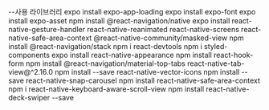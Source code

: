 --사용 라이브러리
expo install expo-app-loading
expo install expo-font
expo install expo-asset
npm install @react-navigation/native
expo install react-native-gesture-handler react-native-reanimated react-native-screens react-native-safe-area-context @react-native-community/masked-view
npm install @react-navigation/stack
npm i react-devtools
npm i styled-components
expo install react-native-appearance
npm install react-hook-form
npm install @react-navigation/material-top-tabs react-native-tab-view@^2.16.0
npm install --save react-native-vector-icons
npm install --save react-native-snap-carousel
npm install react-native-safe-area-context
npm i react-native-keyboard-aware-scroll-view
npm install react-native-deck-swiper --save
